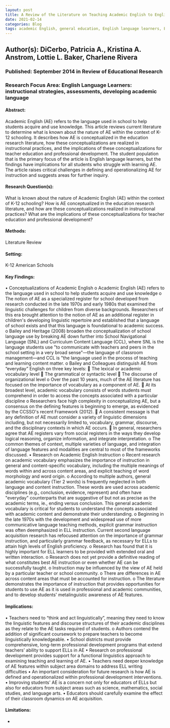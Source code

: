 ```yaml
---
layout: post
title: A Review of the Literature on Teaching Academic English to English Language Learners.
date: 2021-02-14
categories: Blog
tags: academic English, general education, English language learners, English as a second language instruction, teacher education, teacher professional development
---
```


## Author(s): DiCerbo, Patricia A., Kristina A. Anstrom, Lottie L. Baker, Charlene Rivera

### Published: September 2014 in Review of Educational Research

### Research Focus Area: English Language Learners: instructional strategies, assessments, developing academic language

#### Abstract:
Academic English (AE) refers to the language used in school to help students acquire and use knowledge. This article reviews current literature to determine what is known about the nature of AE within the context of K-12 schooling. It describes how AE is conceptualized in the education research literature, how these conceptualizations are realized in instructional practices, and the implications of these conceptualizations for teacher education and professional development. The student population that is the primary focus of the article is English language learners, but the findings have implications for all students who struggle with learning AE. The article raises critical challenges in defining and operationalizing AE for instruction and suggests areas for further inquiry.


#### Research Question(s):
What is known about the nature of Academic English (AE) within the context of K-12 schooling? How is AE conceptualized in the education research literature, and how are these conceptualizations realized in instructional practices? What are the implications of these conceptualizations for teacher education and professional development?


#### Methods:
Literature Review


#### Setting:
K-12 American Schools


#### Key Findings:
• Conceptualizations of Academic English o Academic English (AE) refers to the language used in school to help students acquire and use knowledge o The notion of AE as a specialized register for school developed from research conducted in the late 1970s and early 1980s that examined the linguistic challenges for children from diverse backgrounds. Researchers of this era brought attention to the notion of AE as an additional register in children's developing linguistic repertoire and established that a language of school exists and that this language is foundational to academic success. o Bailey and Heritage (2008) broaden the conceptualization of school language use by breaking AE down further into School Navigational Language (SNL) and Curriculum Content Language (CCL), where SNL is the language students use "to communicate with teachers and peers in the school setting in a very broad sense"—the language of classroom management—and CCL is "the language used in the process of teaching and learning content matter. o Bailey and Colleagues distinguish AE from “everyday” English on three key levels:  The lexical or academic vocabulary level  The grammatical or syntactic level  The discourse of organizational level o Over the past 10 years, much of the AE literature has focused on the importance of vocabulary as a component of AE.  At its broadest level, academic vocabulary consists of words students must comprehend in order to access the concepts associated with a particular discipline o Researchers face high complexity in conceptualizing AE, but a consensus on the defining features is beginning to emerge, as evidenced by the CCSSO's recent Framework (2012).  A consistent message is that any definition of AE must consider a variety of linguistic dimensions including, but not necessarily limited to, vocabulary, grammar, discourse, and the disciplinary contexts in which AE occurs.  In general, researchers agree that AE registers vary from social registers in the ways they develop logical reasoning, organize information, and integrate interpretation. o The common themes of context, multiple varieties of language, and integration of language features and modalities are central to most of the frameworks discussed.  • Research on Academic English Instruction o Recent research on academic vocabulary emphasizes the importance of instruction in general and content-specific vocabulary, including the multiple meanings of words within and across content areas, and explicit teaching of word morphology and word origin. o According to multiple authors, general academic vocabulary (Tier 2 words) is frequently neglected in both language and content instruction. These words are used across academic disciplines (e.g., conclusion, evidence, represent) and often have "everyday" counterparts that are suggestive of but not as precise as the academic terms, ie., ending versus conclusion. This general academic vocabulary is critical for students to understand the concepts associated with academic content and demonstrate their understanding. o Beginning in the late 1970s with the development and widespread use of more communicative language teaching methods, explicit grammar instruction was often deemphasized in ELL instruction. Current second language acquisition research has refocused attention on the importance of grammar instruction, and particularly grammar feedback, as necessary for ELLs to attain high levels of English proficiency.  o Research has found that it is highly important for ELL learners to be provided with extended oral and written interaction. o Research does not yet provide a definitive reading of what constitutes best AE instruction or even whether AE can be successfully taught. o Instruction may be influenced by the view of AE held by a particular teacher or school community. o There are differences in AE across content areas that must be accounted for instruction. o The literature demonstrates the importance of instruction that provides opportunities for students to use AE as it is used in professional and academic communities, and to develop students' metalinguistic awareness of AE features. 


#### Implications:
• Teachers need to “think and act linguistically”, meaning they need to know the linguistic features and discourse structures of their academic disciplines as they relate to the AE tasks required of students. o Authors contend the addition of significant coursework to prepare teachers to become linguistically knowledgeable. • School districts must provide comprehensive, long-term professional development programs that extend teachers’ ability to support ELLs in AE • Research on professional development provides support for a functional linguistics approach to examining teaching and learning of AE. • Teachers need deeper knowledge of AE features within subject area domains to address ELL writing difficulties • An important consideration for future research is how AE is defined and operationalized within professional development interventions. • Improving students' AE is a concern not only for educators of ELLs but also for educators from subject areas such as science, mathematics, social studies, and language arts. • Educators should carefully examine the effect of their classroom dynamics on AE acquisition. 


#### Limitations:
-


